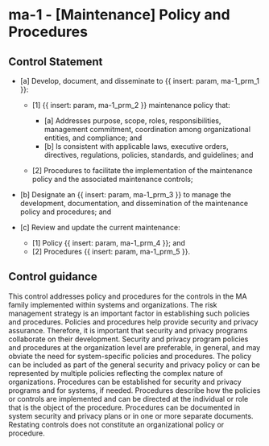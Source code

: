 # ma-1 - \[Maintenance\] Policy and Procedures

## Control Statement

- \[a\] Develop, document, and disseminate to {{ insert: param, ma-1_prm_1 }}:

  - \[1\]  {{ insert: param, ma-1_prm_2 }} maintenance policy that:

    - \[a\] Addresses purpose, scope, roles, responsibilities, management commitment, coordination among organizational entities, and compliance; and
    - \[b\] Is consistent with applicable laws, executive orders, directives, regulations, policies, standards, and guidelines; and

  - \[2\] Procedures to facilitate the implementation of the maintenance policy and the associated maintenance controls;

- \[b\] Designate an {{ insert: param, ma-1_prm_3 }} to manage the development, documentation, and dissemination of the maintenance policy and procedures; and

- \[c\] Review and update the current maintenance:

  - \[1\] Policy {{ insert: param, ma-1_prm_4 }}; and
  - \[2\] Procedures {{ insert: param, ma-1_prm_5 }}.

## Control guidance

This control addresses policy and procedures for the controls in the MA family implemented within systems and organizations. The risk management strategy is an important factor in establishing such policies and procedures. Policies and procedures help provide security and privacy assurance. Therefore, it is important that security and privacy programs collaborate on their development. Security and privacy program policies and procedures at the organization level are preferable, in general, and may obviate the need for system-specific policies and procedures. The policy can be included as part of the general security and privacy policy or can be represented by multiple policies reflecting the complex nature of organizations. Procedures can be established for security and privacy programs and for systems, if needed. Procedures describe how the policies or controls are implemented and can be directed at the individual or role that is the object of the procedure. Procedures can be documented in system security and privacy plans or in one or more separate documents. Restating controls does not constitute an organizational policy or procedure.
